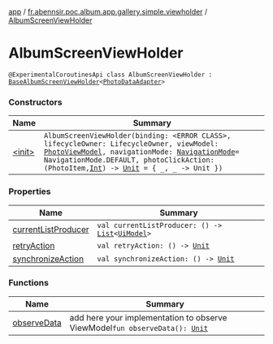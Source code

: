 [app](../../index.md) / [fr.abennsir.poc.album.app.gallery.simple.viewholder](../index.md) / [AlbumScreenViewHolder](./index.md)

# AlbumScreenViewHolder

`@ExperimentalCoroutinesApi class AlbumScreenViewHolder : `[`BaseAlbumScreenViewHolder`](../../fr.abennsir.poc.album.app.gallery.viewholder/-base-album-screen-view-holder/index.md)`<`[`PhotoDataAdapter`](../../fr.abennsir.poc.album.app.gallery.simple.adapter/-photo-data-adapter/index.md)`>`

### Constructors

| Name | Summary |
|---|---|
| [&lt;init&gt;](-init-.md) | `AlbumScreenViewHolder(binding: <ERROR CLASS>, lifecycleOwner: LifecycleOwner, viewModel: `[`PhotoViewModel`](../../fr.abennsir.poc.album.app.gallery.simple.viewmodel/-photo-view-model/index.md)`, navigationMode: `[`NavigationMode`](../../fr.abennsir.poc.album.app.gallery.data/-navigation-mode/index.md)` = NavigationMode.DEFAULT, photoClickAction: (PhotoItem, `[`Int`](https://kotlinlang.org/api/latest/jvm/stdlib/kotlin/-int/index.html)`) -> `[`Unit`](https://kotlinlang.org/api/latest/jvm/stdlib/kotlin/-unit/index.html)` = { _, _ -> Unit })` |

### Properties

| Name | Summary |
|---|---|
| [currentListProducer](current-list-producer.md) | `val currentListProducer: () -> `[`List`](https://kotlinlang.org/api/latest/jvm/stdlib/kotlin.collections/-list/index.html)`<`[`UiModel`](../../fr.abennsir.poc.album.app.gallery.data/-ui-model/index.md)`>` |
| [retryAction](retry-action.md) | `val retryAction: () -> `[`Unit`](https://kotlinlang.org/api/latest/jvm/stdlib/kotlin/-unit/index.html) |
| [synchronizeAction](synchronize-action.md) | `val synchronizeAction: () -> `[`Unit`](https://kotlinlang.org/api/latest/jvm/stdlib/kotlin/-unit/index.html) |

### Functions

| Name | Summary |
|---|---|
| [observeData](observe-data.md) | add here your implementation to observe ViewModel`fun observeData(): `[`Unit`](https://kotlinlang.org/api/latest/jvm/stdlib/kotlin/-unit/index.html) |
